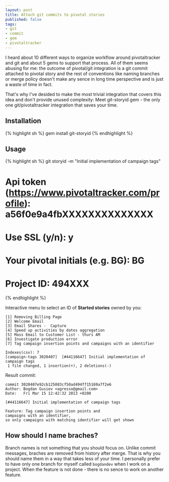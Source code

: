 ```yaml
---
layout: post
title: Attach git commits to pivotal stories
published: false
tags: 
- git
- commit
- gem
- pivotaltracker
---        
```


I heard about 10 different ways to organize workflow around pivotaltracker and git and about 5 gems to support that process.
All of them seems abusing for me: the outcome of pivotal/git integration is a git commit attached to pivotal story and the rest of conventions like naming branches or merge policy doesn't make any sence in long time perspective and is just a waste of time in fact. 

That's why I've desided to make the most trivial integration that covers this idea and don't provide unused complexity:
Meet git-storyid gem - the only one git/pivotaltracker integration that saves your time.

## Installation

{% highlight sh %}
gem install git-storyid
{% endhighlight %}


## Usage

{% highlight sh %}
git storyid -m "Initial implementation of campaign tags"
# Api token (https://www.pivotaltracker.com/profile): a56f0e9a4fbXXXXXXXXXXXXXX
# Use SSL (y/n): y
# Your pivotal initials (e.g. BG): BG
# Project ID: 494XXX
{% endhighlight %}

Interactive menu to select an ID of **Started stories** owned by you:

<pre><code>[1] Removing Billing Page
[2] Welcome Email
[3] Email Shares -  Capture
[4] Speed up activities by dates aggregation
[5] Mass Email to Customer List - thurs AM
[6] Investigate production error
[7] Tag campaign insertion points and campaigns with an identifier

Indexes(csv): 7
[campaign-tags 3020407]  [#44116647] Initial implementation of campaign tags
 1 file changed, 1 insertion(+), 2 deletions(-)</code></pre>

Result commit:

<pre><code>commit 3020407e92cb125083cf50ad494ff15169a7f2e6
Author: Bogdan Gusiev &lt;agresso@gmail.com&gt;
Date:   Fri Mar 15 12:42:32 2013 +0200

[#44116647] Initial implementation of campaign tags

Feature: Tag campaign insertion points and 
campaigns with an identifier, 
so only campaigns with matching identifier will get shown</code></pre>

## How should I name braches?

Branch names is not something that you should focus on. Unlike commit messages, braches are removed from history after merge. That is why you should name them in a way that takes less of your time. I personally prefer to have only one branch for myself called `bogdandev` when I work on a project. When the feature is not done - there is no sence to work on another feature.
